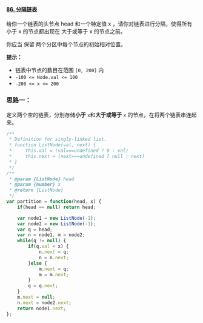 #### [86. 分隔链表](https://leetcode-cn.com/problems/partition-list/)

给你一个链表的头节点 head 和一个特定值 x ，请你对链表进行分隔，使得所有 小于 x 的节点都出现在 大于或等于 x 的节点之前。

你应当 保留 两个分区中每个节点的初始相对位置。

**提示：**

- 链表中节点的数目在范围 `[0, 200]` 内
- `-100 <= Node.val <= 100`
- `-200 <= x <= 200`



### 思路一：

定义两个空的链表，分别存储**小于** `x`和**大于或等于** `x` 的节点，在将两个链表串连起来。

```js
/**
 * Definition for singly-linked list.
 * function ListNode(val, next) {
 *     this.val = (val===undefined ? 0 : val)
 *     this.next = (next===undefined ? null : next)
 * }
 */
/**
 * @param {ListNode} head
 * @param {number} x
 * @return {ListNode}
 */
var partition = function(head, x) {
    if(head == null) return head;

    var node1 = new ListNode(-1);
    var node2 = new ListNode(-1);
    var q = head;
    var n = node1, m = node2;
    while(q != null) {
        if(q.val < x) {
            n.next = q;
            n = n.next;
        }else {
            m.next = q;
            m = m.next;
        }
        q = q.next;
    }
    m.next = null;
    n.next = node2.next;
    return node1.next;
};
```



